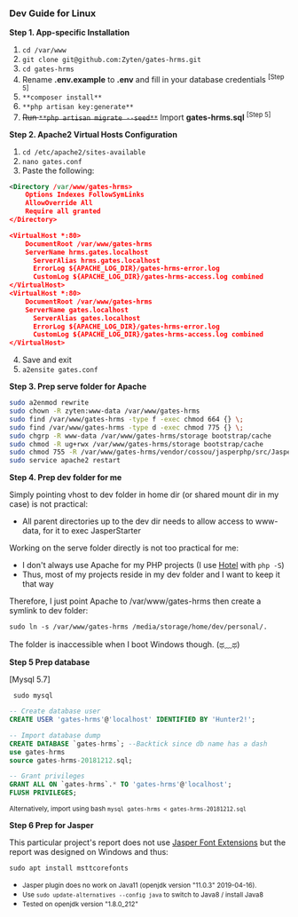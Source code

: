 ### Dev Guide for Linux

**Step 1. App-specific Installation**

1. ```cd /var/www```
2. ```git clone git@github.com:Zyten/gates-hrms.git```
1. ```cd gates-hrms```
2. Rename **.env.example** to **.env** and fill in your database credentials <sup>[Step 5]</sup>
3. ```**composer install**```
4. ```**php artisan key:generate**```
5. ~~Run ```**php artisan migrate --seed**```~~ Import **gates-hrms.sql** <sup>[Step 5]</sup>

**Step 2. Apache2 Virtual Hosts Configuration**

1. ```cd /etc/apache2/sites-available```
2. ```nano gates.conf```
3. Paste the following:

```xml
<Directory /var/www/gates-hrms>
    Options Indexes FollowSymLinks
    AllowOverride All
    Require all granted
</Directory>

<VirtualHost *:80>
    DocumentRoot /var/www/gates-hrms
    ServerName hrms.gates.localhost
	  ServerAlias hrms.gates.localhost
	  ErrorLog ${APACHE_LOG_DIR}/gates-hrms-error.log
	  CustomLog ${APACHE_LOG_DIR}/gates-hrms-access.log combined
</VirtualHost>
<VirtualHost *:80>
    DocumentRoot /var/www/gates-hrms
    ServerName gates.localhost
	  ServerAlias gates.localhost
	  ErrorLog ${APACHE_LOG_DIR}/gates-hrms-error.log
	  CustomLog ${APACHE_LOG_DIR}/gates-hrms-access.log combined
</VirtualHost>
```
4. Save and exit
5. ``a2ensite gates.conf``

**Step 3. Prep serve folder for Apache**

```bash
sudo a2enmod rewrite
sudo chown -R zyten:www-data /var/www/gates-hrms
sudo find /var/www/gates-hrms -type f -exec chmod 664 {} \;
sudo find /var/www/gates-hrms -type d -exec chmod 775 {} \;
sudo chgrp -R www-data /var/www/gates-hrms/storage bootstrap/cache
sudo chmod -R ug+rwx /var/www/gates-hrms/storage bootstrap/cache
sudo chmod 755 -R /var/www/gates-hrms/vendor/cossou/jasperphp/src/JasperStarter
sudo service apache2 restart
```
**Step 4. Prep dev folder for me**

Simply pointing vhost to dev folder in home dir (or shared mount dir in my case) is not practical:

- All parent directories up to the dev dir needs to allow access to www-data, for it to exec JasperStarter

Working on the serve folder directly is not too practical for me:
- I don't always use Apache for my PHP projects (I use [Hotel](https://github.com/typicode/hotel) with ``php -S``)
- Thus, most of my projects reside in my dev folder and I want to keep it that way

Therefore, I just point Apache to /var/www/gates-hrms then create a symlink to dev folder: 

``sudo ln -s /var/www/gates-hrms /media/storage/home/dev/personal/.``

The folder is inaccessible when I boot Windows though. (ಥ﹏ಥ)

**Step 5 Prep database**

[Mysql 5.7]

  `` sudo mysql``

  ```sql
  -- Create database user
  CREATE USER 'gates-hrms'@'localhost' IDENTIFIED BY 'Hunter2!';

  -- Import database dump
  CREATE DATABASE `gates-hrms`; --Backtick since db name has a dash
  use gates-hrms
  source gates-hrms-20181212.sql;

  -- Grant privileges
  GRANT ALL ON `gates-hrms`.* TO 'gates-hrms'@'localhost';
  FLUSH PRIVILEGES;
  ```
  <small>Alternatively, import using bash ``mysql gates-hrms < gates-hrms-20181212.sql``</small>

**Step 6 Prep for Jasper**

This particular project's report does not use [Jasper Font Extensions](https://stackoverflow.com/a/35549391) but the report was designed on Windows and thus:

``sudo apt install msttcorefonts``

- <small>Jasper plugin does no work on Java11 (openjdk version "11.0.3" 2019-04-16).</small>
- <small>Use ``sudo update-alternatives --config java`` to switch to Java8 / install Java8</small>
- <small>Tested on openjdk version "1.8.0_212"</small>

